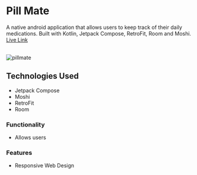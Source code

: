 # Pill Mate

A native android application that allows users to keep track of their daily medications. Built with Kotlin, Jetpack Compose, RetroFit, Room and Moshi. [Live Link]()<br/>
<br/>

![pillmate](https://github.com/joshuakellyeng/pill-mate/blob/main/pill-mate3.png?raw=true)<br/>

## Technologies Used

- Jetpack Compose
- Moshi
- RetroFit
- Room

### Functionality

- Allows users

### Features

- Responsive Web Design
